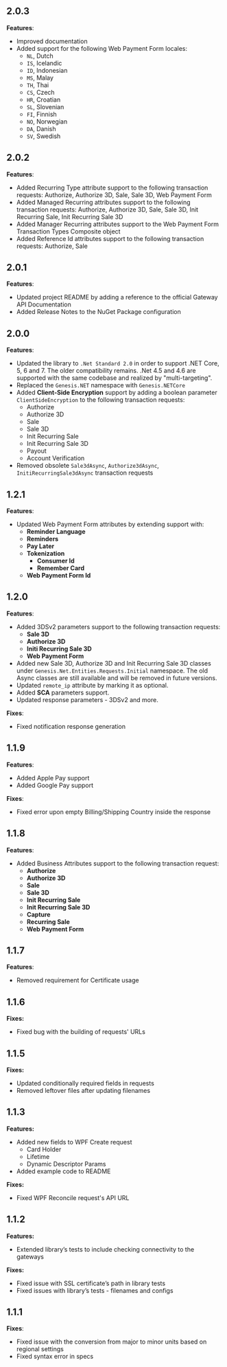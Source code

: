 2.0.3
-----
**Features**:

* Improved documentation
* Added support for the following Web Payment Form locales:
  * `NL`, Dutch
  * `IS`, Icelandic
  * `ID`, Indonesian
  * `MS`, Malay
  * `TH`, Thai
  * `CS`, Czech
  * `HR`, Croatian
  * `SL`, Slovenian
  * `FI`, Finnish
  * `NO`, Norwegian
  * `DA`, Danish
  * `SV`, Swedish

2.0.2
-----
**Features**:

* Added Recurring Type attribute support to the following transaction requests: Authorize, Authorize 3D, Sale, Sale 3D, Web Payment Form
* Added Managed Recurring attributes support to the following transaction requests: Authorize, Authorize 3D, Sale, Sale 3D, Init Recurring Sale, Init Recurring Sale 3D
* Added Manager Recurring attributes support to the Web Payment Form Transaction Types Composite object
* Added Reference Id attributes support to the following transaction requests: Authorize, Sale

2.0.1
-----
**Features**:

* Updated project README by adding a reference to the official Gateway API Documentation
* Added Release Notes to the NuGet Package configuration

2.0.0
-----
**Features**:

* Updated the library to `.Net Standard 2.0`  in order to support .NET Core, 5, 6 and 7.  The older compatibility remains. .Net 4.5 and 4.6 are supported with the same codebase and realized by "multi-targeting".
* Replaced the `Genesis.NET` namespace with `Genesis.NETCore`
* Added **Client-Side Encryption** support by adding a boolean parameter `ClientSideEncryption` to the following transaction requests:
  * Authorize
  * Authorize 3D
  * Sale
  * Sale 3D
  * Init Recurring Sale
  * Init Recurring Sale 3D
  * Payout
  * Account Verification
* Removed obsolete `Sale3dAsync`, `Authorize3dAsync`, `InitiRecurringSale3dAsync` transaction requests

1.2.1
-----
**Features**:

* Updated Web Payment Form attributes by extending support with:
  * **Reminder Language**
  * **Reminders**
  * **Pay Later**
  * **Tokenization**
    * **Consumer Id**
    * **Remember Card**
  * **Web Payment Form Id**

1.2.0
-----
**Features**:

* Added 3DSv2 parameters support to the following transaction requests:
    * **Sale 3D**
    * **Authorize 3D**
    * **Initi Recurring Sale 3D**
    * **Web Payment Form**
* Added new Sale 3D, Authorize 3D and Init Recurring Sale 3D classes under `Genesis.Net.Entities.Requests.Initial` namespace. The old Async classes are still available and will be removed in future versions.
* Updated `remote_ip` attribute by marking it as optional.
* Added **SCA** parameters support.
* Updated response parameters - 3DSv2 and more.

**Fixes**:

* Fixed notification response generation

1.1.9
-----
**Features**:

* Added Apple Pay support
* Added Google Pay support

**Fixes**:

* Fixed error upon empty Billing/Shipping Country inside the response

1.1.8
-----
**Features**:

* Added Business Attributes support to the following transaction request:
  * **Authorize**
  * **Authorize 3D**
  * **Sale**
  * **Sale 3D**
  * **Init Recurring Sale**
  * **Init Recurring Sale 3D**
  * **Capture**
  * **Recurring Sale**
  * **Web Payment Form**

1.1.7
-----
**Features**:

* Removed requirement for Certificate usage

1.1.6
-----
**Fixes:**

* Fixed bug with the building of requests' URLs

1.1.5
-----
**Fixes:**

* Updated conditionally required fields in requests
* Removed leftover files after updating filenames

1.1.3
-----
**Features:**

* Added new fields to WPF Create request
  * Card Holder
  * Lifetime
  * Dynamic Descriptor Params
* Added example code to README

**Fixes:**

* Fixed WPF Reconcile request's API URL

1.1.2
-----

**Features:**

* Extended library’s tests to include checking connectivity to the gateways

**Fixes:**

* Fixed issue with SSL certificate’s path in library tests
* Fixed issues with library’s tests - filenames and configs

1.1.1
----

**Fixes**:

* Fixed issue with the conversion from major to minor units based on regional settings
* Fixed syntax error in specs
